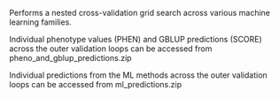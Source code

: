Performs a nested cross-validation grid search across various machine learning families.

Individual phenotype values (PHEN) and GBLUP predictions (SCORE) across the outer validation loops can be accessed from pheno_and_gblup_predictions.zip

Individual predictions from the ML methods across the outer validation loops can be accessed from ml_predictions.zip
